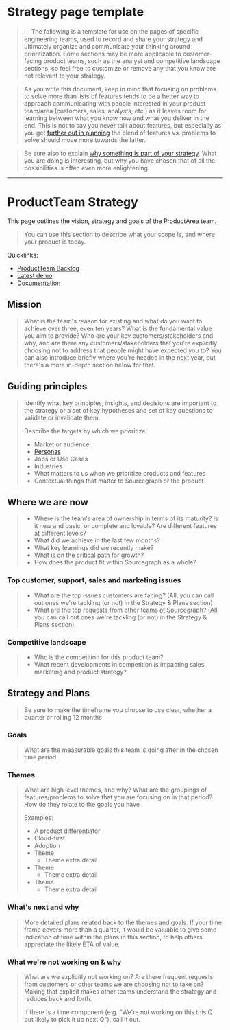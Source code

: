 # Strategy page template

> ℹ️  The following is a template for use on the pages of specific engineering teams, used to record and share your strategy and ultimately organize and communicate your thinking around prioritization. Some sections may be more applicable to customer-facing product teams, such as the analyst and competitive landscape sections, so feel free to customize or remove any that you know are not relevant to your strategy.

> As you write this document, keep in mind that focusing on problems to solve more than lists of features tends to be a better way to approach communicating with people interested in your product team/area (customers, sales, analysts, etc.) as it leaves room for learning between what you know now and what you deliver in the end. This is not to say you never talk about features, but especially as you get [further out in planning](https://medium.com/@jobv/the-nearsighted-roadmap-57fa57b5906a) the blend of features vs. problems to solve should move more towards the latter.

> Be sure also to explain [why something is part of your strategy](https://medium.com/leadership-motivation-and-impact/the-power-of-starting-with-why-f8e491392ef8). What you are doing is interesting, but why you have chosen that of all the possibilities is often even more enlightening.

---

# ProductTeam Strategy

This page outlines the vision, strategy and goals of the ProductArea team.

> You can use this section to describe what your scope is, and where your product is today.

Quicklinks:

- [ProductTeam Backlog](https://about.sourcegraph.com/) <!-- Update links with your page -->
- [Latest demo](https://about.sourcegraph.com/)
- [Documentation](https://about.sourcegraph.com/)

## Mission

> What is the team's reason for existing and what do you want to achieve over three, even ten years? What is the fundamental value you aim to provide? Who are your key customers/stakeholders and why, and are there any customers/stakeholders that you're explicitly choosing not to address that people might have expected you to? You can also introduce briefly where you're headed in the next year, but there's a more in-depth section below for that.

## Guiding principles

> Identify what key principles, insights, and decisions are important to the strategy or a set of key hypotheses and set of key questions to validate or invalidate them.
>
> Describe the targets by which we prioritize:
>
> - Market or audience
> - [Personas](../../marketing/personas.md)
> - Jobs or Use Cases
> - Industries
> - What matters to us when we prioritize products and features
> - Contextual things that matter to Sourcegraph or the product

## Where we are now

> - Where is the team's area of ownership in terms of its maturity? Is it new and basic, or complete and lovable? Are different features at different levels?
> - What did we achieve in the last few months?
> - What key learnings did we recently make?
> - What is on the critical path for growth?
> - How does the product fit within Sourcegraph as a whole?

### Top customer, support, sales and marketing issues

> - What are the top issues customers are facing? (All, you can call out ones we're tackling (or not) in the Strategy & Plans section)
> - What are the top requests from other teams at Sourcegraph? (All, you can call out ones we're tackling (or not) in the Strategy & Plans section)

### Competitive landscape

> - Who is the competition for this product team?
> - What recent developments in competition is impacting sales, marketing and product strategy?

## Strategy and Plans

> Be sure to make the timeframe you choose to use clear, whether a quarter or rolling 12 months

### Goals

> What are the measurable goals this team is going after in the chosen time period.

### Themes

> What are high level themes, and why? What are the groupings of features/problems to solve that you are focusing on in that period? How do they relate to the goals you have
>
> Examples:
>
> - A product differentiator
> - Cloud-first
> - Adoption
> - Theme
>   - Theme extra detail
> - Theme
>   - Theme extra detail
> - Theme
>   - Theme extra detail

### What's next and why

> More detailed plans related back to the themes and goals. If your time frame covers more than a quarter, it would be valuable to give some indication of time within the plans in this section, to help others appreciate the likely ETA of value.

### What we're not working on & why

> What are we explicitly not working on? Are there frequent requests from customers or other teams we are choosing not to take on? Making that explicit makes other teams understand the strategy and reduces back and forth.
>
> If there is a time component (e.g. "We're not working on this this Q but likely to pick it up next Q"), call it out.
